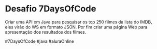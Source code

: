 # Desafio 7DaysOfCode

Criar uma API em Java para pesquisar os top 250 filmes da lista do IMDB, eles virão do WS em formato JSON. Por fim criar uma página Web para apresentação dos resultados dos filmes.

#7DaysOfCode #java #aluraOnline
